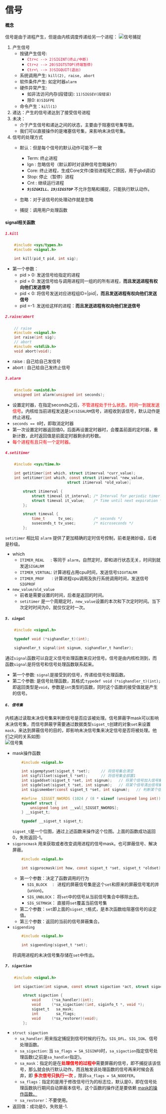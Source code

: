 # 信号

#### 概念
信号是由于进程产生，但是由内核调度传递给另一个进程：
![信号捕捉](./Image/信号捕捉过程.jpg)

1. 产生信号
    + 按键产生信号:  
        + <font color=Crimson> `Ctr+c --> 2)SIGINT(终止/中断)`</font>   
        + <font color=Crimson> `Ctr+z --> 20)SIGTSTOP(终端暂停)` </font>   
        + <font color=Crimson> `Ctr+\ --> 3)SIGQUIT(退出)`</font>   
    + 系统调用产生: `kill(2), raise, abort`
    + 软件条件产生: 如定时器`alarm`
    + 硬件异常产生: 
        + 如非法访问内存(段错误): `11)SIGSEV(段错误)`
        + 除0: `8)SIGFPE`
    + 命令产生：`kill(1)`
2. 递达：产生的信号递达到了接受信号进程
3. 未决：
    + 介于产生信号和递达之间的状态，主要由于阻塞信号集导致。
    + 我们可以直接操作的是堵塞信号集，来影响未决信号集。
4. 信号的处理方式
    + 默认：但是每个信号的默认动作可能不一致
        + Term: 终止进程
        + Ign : 忽略信号（默认即时对该种信号忽略操作）
        + Core: 终止进程，生成Core文件(查验进程死亡原因，用于gbd调试)
        + Stop: 停止（暂停）进程
        + Cnt : 继续运行进程
        + ***`9)SIGKILL、19)SIGSTOP`*** 不允许忽略和捕捉，只能执行默认动作。

    + 忽略：对于该信号的处理动作就是忽略
    + 捕捉：调用用户处理函数  
    
    
#### signal相关函数
##### <font color=Crimson>`1.kill`</font>  
```c
    #include <sys/types.h>
    #include <signal.h>

    int kill(pid_t pid, int sig);
```
+ 第一个参数：
    + pid > 0: 发送信号给指定的进程
    + pid = 0: 发送信号给与调用进程同一组的的所有进程，**而且发送进程有权向他们发送信号**
    + pid < 0: 将信号发送对应进程组ID=|pid|，**而且发送进程有权向他们发送信号**
    + pid =-1: 发送给这样的进程：**而且发送进程有权向他们发送信号**  
  
#####  <font color=Crimson>`2.raise/abort`</font> 
```c
    // raise
    #include <signal.h>
    int raise(int sig);
    // abort
    #include <stdlib.h>
    void abort(void);
```
+ raise : 自己给自己发信号
+ abort : 自己给自己发终止信号

##### <font color=Crimson>`3.alarm`</font>   
```c
    #include <unistd.h>
    unsigned int alarm(unsigned int seconds);
```
+ 设置定时器，在指定seconds之后，<font face='黑体' color=red>不管进程处于什么状态，时间一到就发送信号</font>。内核给当前进程发送是`14)SIGALRM`信号，进程收到该信号，默认动作是终止进程。
+ `seconds == 0`时，即取消定时器
+ 第一次设置定时器返回值0。后面再设置定时器时，会覆盖前面的定时器，重新计数，此时返回值是前面定时器剩余的秒数。
+ <font face="黑体" color=red>每个进程有且只有一个定时器。</font>

##### <font color=Crimson>`4.setitimer`</font> 
```c
    #include <sys/time.h>

    int getitimer(int which, struct itimerval *curr_value);
    int setitimer(int which, const struct itimerval *new_value,
                            struct itimerval *old_value);

        struct itimerval {
            struct timeval it_interval; /* Interval for periodic timer */
            struct timeval it_value;    /* Time until next expiration */
        };

        struct timeval {
            time_t      tv_sec;         /* seconds */
            suseconds_t tv_usec;        /* microseconds */
        };
```

`setitimer` 相比较 `alarm` 提供了更加精确的定时信号控制，前者是微妙级，后者是秒级。
+ which
    + `ITIMER_REAL`&emsp;&ensp;: 等同于 `alarm`，自然定时，即和进行状态无关，时间到就发送`SIGALRM`
    + `ITIMER_VIRTUAL`: 计算进程占用cpu时间，发送信号`SIGVTALRM`
    + `ITIMER_PROF` &emsp;&ensp;: 计算进程cpu调用及执行系统调用时间，发送信号`SIGPROF`
+ `new_value/old_value`  
    + 前者是需要设置的时间，后者是返回的时间。
    + `setitimer` 是一个周期定时，`new_value`设置的本次和下次定时时间。当下次定时时间为0，就仅仅定时一次。


##### `5. singal`
```c
    #include <signal.h>

    typedef void (*sighandler_t)(int);

    sighandler_t signal(int signum, sighandler_t handler);
```
通过`signal`函数可以自定义信号处理函数来应对信号。信号是由内核检测到，而函数`signal`是将信号和信号处理函数联系起来。
+ 第一个参数: `signal`是接受到的信号，传递给信号处理函数。
+ 第二个参数: 是信号处理函数，其格式:`typedef void (*sighandler_t)(int);`即返回类型是`void`，参数是`int`类型的函数，同时这个函数的接受值就是产生的信号。

##### `6. 信号集`
内核通过读取未决信号集来判断信号是否应该被处理。信号屏蔽字mask可以影响未决信号集，而信号屏蔽字需要通过数据类型`sigset_t`创建的对象`set`来设置`mask`，来达到屏蔽信号的目的，即影响未决信号集来决定信号是否将被处理。他们之间的关系如图:  
![信号集](./Image/信号阻塞.jpg)
+ <a name="mask">mask操作函数</a>
    ```c
        #include <signal.h>

        int sigemptyset(sigset_t *set);     // 将信号集合清空
        int sigfillset(sigset_t *set);      // 将信号集全部置1
        int sigaddset(sigset_t *set, int signum);   // 将某个信号加入信号集
        int sigdelset(sigset_t *set, int signum);   // 将某个信号清出信号集
        int sigismember(const sigset_t *set, int signum);   // 判断某个信号是否在信号集

        #define _SIGSET_NWORDS (1024 / (8 * sizeof (unsigned long int))) // 32
        typedef struct {
            unsigned long int __val[_SIGSET_NWORDS];
        } __sigset_t;

        typedef __sigset_t sigset_t; 
    ```
    `sigset_t`是一个位图，通过上述函数来操作这个位图。上面的函数成功返回0，失败返回-1。
+ `sigprocmask` 
    用来获取或者改变调用进程的信号mask。也可屏蔽信号、解决屏蔽。
    ```c
        #include <signal.h>

        int sigprocmask(int how, const sigset_t *set, sigset_t *oldset);
    ```
    + 第一个参数：决定了函数调用的行为  
        + `SIG_BLOCK` &emsp;: &ensp;进程的屏蔽信号集是这个`set`和原来的屏蔽信号笔的并(union)。
        + `SIG_UNBLOCK`： 将`set`中的信号从当前信号集合中移除出去。
        + `SIG_SETMASK`： 直接将`set`覆盖当前信号集
    + 第二个参数：`set`即上面的`sigset_t`格式，是本次函数给阻塞信号的设定值。
    + 第三个参数：返回的当前的信号屏蔽集合。
+ `sigpending`
    ```c
        #include <signal.h>

        int sigpending(sigset_t *set);
    ```
    将调用进程的未决信号集存储在`set`中传出。

##### `7. sigaction`
```c
    #include <signal.h>

    int sigaction(int signum, const struct sigaction *act, struct sigaction *oldact);

        struct sigaction {
            void     (*sa_handler)(int);        
            void     (*sa_sigaction)(int, siginfo_t *, void *);
            sigset_t   sa_mask;
            int        sa_flags;
            void     (*sa_restorer)(void);
        };
```
+ `struct sigaction` 
    + `sa_handler`: 用来指定捕捉到信号时候的行为。`SIG_DFL`、`SIG_IGN`、信号处理函数。
    + `sa_sigaction`: 
        当 `sa_flags = SA_SIGINFO`时，`sa_sigaction`指定信号处理函数(之前是`sa_handler`指定)。
    + `sa_mask`：指定的是在<font face='黑体' color=red>**处理信号的过程中**</font>需要屏蔽的信号，即不捕捉该该信号，那么就会执行默认动作。而且触发该处理函数的信号再来时候会丢弃，即<font face='黑体' color=red> **多次信号只执行一次** </font>，除非`sa_flags = SA_NODEFER`。
    + `sa_flags`：指定的是用于修改信号行为的标志位，默认是0，即在信号处理函数执行期间自动屏蔽本信号。这个函数的操作还是要依赖 <a href="mask">mask的操作函数。</a>
    + `sa_restorer`：不要使用。
+ 返回值：成功是0，失败是-1.
